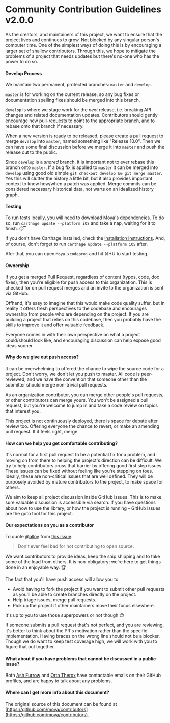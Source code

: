 # Community Contribution Guidelines v2.0.0

As the creators, and maintainers of this project, we want to ensure that the project lives and continues to grow. Not blocked by any singular person's computer time. One of the simplest ways of doing this is by encouraging a larger set of shallow contributors. Through this, we hope to mitigate the problems of a project that needs updates but there's no-one who has the power to do so.

#### Develop Process

We maintain two permanent, protected branches: `master` and `develop`.

`master` is for working on the current release, so any bug fixes or documentation spelling fixes should be merged into this branch.

`develop` is where we stage work for the *next* release, i.e. breaking API changes and related documentation updates. Contributors should gently encourage new pull-requests to point to the appropriate branch, and to rebase onto that branch if necessary.

When a new version is ready to be released, please create a pull request to merge `develop` into `master`, named something like "Release 10.0". Then we can have some final discussion before we merge it into `master` and push the release out to the public.

Since `develop` is a *shared* branch, it is important not to ever rebase this branch onto `master`. If a bug fix is applied to `master` it can be merged into `develop` using good old simple `git checkout develop && git merge master`. Yes this will clutter the history a little bit, but it also provides important context to know how/when a patch was applied. Merge commits can be considered necessary historical data, not warts on an idealized history graph.

#### Testing

To run tests locally, you will need to download Moya's dependencies.
To do so, run `carthage update --platform iOS` and take a nap, waiting for it to
finish. 😴

If you don't have Carthage installed, check the [installation instructions](https://github.com/Carthage/Carthage#installing-carthage).
And, of course, don't forget to run `carthage update --platform iOS` after.

Afer that, you can open `Moya.xcodeproj` and hit ⌘+U to start testing.

#### Ownership

If you get a merged Pull Request, regardless of content (typos, code, doc fixes), then you're eligible for push access to this organization. This is checked for on pull request merges and an invite to the organization is sent via GitHub.

Offhand, it's easy to imagine that this would make code quality suffer, but in reality it offers fresh perspectives to the codebase and encourages ownership from people who are depending on the project. If you are building a project that relies on this codebase, then you probably have the skills to improve it and offer valuable feedback.

Everyone comes in with their own perspective on what a project could/should look like, and encouraging discussion can help expose good ideas sooner.

#### Why do we give out push access?

It can be overwhelming to offered the chance to wipe the source code for a project. Don't worry, we don't let you push to master. All code is peer-reviewed, and we have the convention that someone other than the submitter should merge non-trivial pull requests.

As an organization contributor, you can merge other people's pull requests, or other contributors can merge yours. You won't be assigned a pull request, but you're welcome to jump in and take a code review on topics that interest you.

This project is not continuously deployed, there is space for debate after review too. Offering everyone the chance to revert, or make an amending pull request. If it feels right, merge.

#### How can we help you get comfortable contributing?

It's normal for a first pull request to be a potential fix for a problem, and moving on from there to helping the project's direction can be difficult. We try to help contributors cross that barrier by offering good first step issues. These issues can be fixed without feeling like you're stepping on toes. Ideally, these are non-critical issues that are well defined. They will be purposely avoided by mature contributors to the project, to make space for others.

We aim to keep all project discussion inside GitHub issues. This is to make sure valuable discussion is accessible via search. If you have questions about how to use the library, or how the project is running - GitHub issues are the goto tool for this project.

#### Our expectations on you as a contributor

To quote [@alloy](https://github.com/alloy) from [this issue](https://github.com/Moya/Moya/issues/135):

> Don't ever feel bad for not contributing to open source.

We want contributors to provide ideas, keep the ship shipping and to take some of the load from others. It is non-obligatory; we’re here to get things done in an enjoyable way. :trophy:

The fact that you'll have push access will allow you to:

- Avoid having to fork the project if you want to submit other pull requests as you'll be able to create branches directly on the project.
- Help triage issues, merge pull requests.
- Pick up the project if other maintainers move their focus elsewhere.

It's up to you to use those superpowers or not though 😉

If someone submits a pull request that's not perfect, and you are reviewing, it's better to think about the PR's motivation rather than the specific implementation. Having braces on the wrong line should not be a blocker. Though we do want to keep test coverage high, we will work with you to figure that out together.

#### What about if you have problems that cannot be discussed in a public issue?

Both [Ash Furrow](https://github.com/ashfurrow) and [Orta Therox](https://github.com/orta) have contactable emails on their GitHub profiles, and are happy to talk about any problems.

#### Where can I get more info about this document?

The original source of this document can be found at [https://github.com/moya/contributors](https://github.com/moya/contributors).
